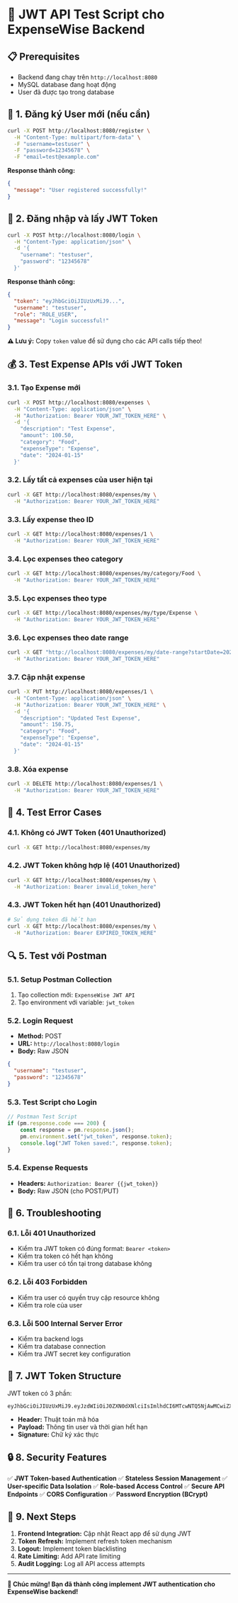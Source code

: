 # 🚀 JWT API Test Script cho ExpenseWise Backend

## 📋 **Prerequisites**
- Backend đang chạy trên `http://localhost:8080`
- MySQL database đang hoạt động
- User đã được tạo trong database

## 🔐 **1. Đăng ký User mới (nếu cần)**

```bash
curl -X POST http://localhost:8080/register \
  -H "Content-Type: multipart/form-data" \
  -F "username=testuser" \
  -F "password=12345678" \
  -F "email=test@example.com"
```

**Response thành công:**
```json
{
  "message": "User registered successfully!"
}
```

## 🔑 **2. Đăng nhập và lấy JWT Token**

```bash
curl -X POST http://localhost:8080/login \
  -H "Content-Type: application/json" \
  -d '{
    "username": "testuser",
    "password": "12345678"
  }'
```

**Response thành công:**
```json
{
  "token": "eyJhbGciOiJIUzUxMiJ9...",
  "username": "testuser",
  "role": "ROLE_USER",
  "message": "Login successful!"
}
```

**⚠️ Lưu ý:** Copy `token` value để sử dụng cho các API calls tiếp theo!

## 💰 **3. Test Expense APIs với JWT Token**

### **3.1. Tạo Expense mới**
```bash
curl -X POST http://localhost:8080/expenses \
  -H "Content-Type: application/json" \
  -H "Authorization: Bearer YOUR_JWT_TOKEN_HERE" \
  -d '{
    "description": "Test Expense",
    "amount": 100.50,
    "category": "Food",
    "expenseType": "Expense",
    "date": "2024-01-15"
  }'
```

### **3.2. Lấy tất cả expenses của user hiện tại**
```bash
curl -X GET http://localhost:8080/expenses/my \
  -H "Authorization: Bearer YOUR_JWT_TOKEN_HERE"
```

### **3.3. Lấy expense theo ID**
```bash
curl -X GET http://localhost:8080/expenses/1 \
  -H "Authorization: Bearer YOUR_JWT_TOKEN_HERE"
```

### **3.4. Lọc expenses theo category**
```bash
curl -X GET http://localhost:8080/expenses/my/category/Food \
  -H "Authorization: Bearer YOUR_JWT_TOKEN_HERE"
```

### **3.5. Lọc expenses theo type**
```bash
curl -X GET http://localhost:8080/expenses/my/type/Expense \
  -H "Authorization: Bearer YOUR_JWT_TOKEN_HERE"
```

### **3.6. Lọc expenses theo date range**
```bash
curl -X GET "http://localhost:8080/expenses/my/date-range?startDate=2024-01-01&endDate=2024-01-31" \
  -H "Authorization: Bearer YOUR_JWT_TOKEN_HERE"
```

### **3.7. Cập nhật expense**
```bash
curl -X PUT http://localhost:8080/expenses/1 \
  -H "Content-Type: application/json" \
  -H "Authorization: Bearer YOUR_JWT_TOKEN_HERE" \
  -d '{
    "description": "Updated Test Expense",
    "amount": 150.75,
    "category": "Food",
    "expenseType": "Expense",
    "date": "2024-01-15"
  }'
```

### **3.8. Xóa expense**
```bash
curl -X DELETE http://localhost:8080/expenses/1 \
  -H "Authorization: Bearer YOUR_JWT_TOKEN_HERE"
```

## 🧪 **4. Test Error Cases**

### **4.1. Không có JWT Token (401 Unauthorized)**
```bash
curl -X GET http://localhost:8080/expenses/my
```

### **4.2. JWT Token không hợp lệ (401 Unauthorized)**
```bash
curl -X GET http://localhost:8080/expenses/my \
  -H "Authorization: Bearer invalid_token_here"
```

### **4.3. JWT Token hết hạn (401 Unauthorized)**
```bash
# Sử dụng token đã hết hạn
curl -X GET http://localhost:8080/expenses/my \
  -H "Authorization: Bearer EXPIRED_TOKEN_HERE"
```

## 🔍 **5. Test với Postman**

### **5.1. Setup Postman Collection**
1. Tạo collection mới: `ExpenseWise JWT API`
2. Tạo environment với variable: `jwt_token`

### **5.2. Login Request**
- **Method:** POST
- **URL:** `http://localhost:8080/login`
- **Body:** Raw JSON
```json
{
  "username": "testuser",
  "password": "12345678"
}
```

### **5.3. Test Script cho Login**
```javascript
// Postman Test Script
if (pm.response.code === 200) {
    const response = pm.response.json();
    pm.environment.set("jwt_token", response.token);
    console.log("JWT Token saved:", response.token);
}
```

### **5.4. Expense Requests**
- **Headers:** `Authorization: Bearer {{jwt_token}}`
- **Body:** Raw JSON (cho POST/PUT)

## 🚨 **6. Troubleshooting**

### **6.1. Lỗi 401 Unauthorized**
- Kiểm tra JWT token có đúng format: `Bearer <token>`
- Kiểm tra token có hết hạn không
- Kiểm tra user có tồn tại trong database không

### **6.2. Lỗi 403 Forbidden**
- Kiểm tra user có quyền truy cập resource không
- Kiểm tra role của user

### **6.3. Lỗi 500 Internal Server Error**
- Kiểm tra backend logs
- Kiểm tra database connection
- Kiểm tra JWT secret key configuration

## 📝 **7. JWT Token Structure**

JWT token có 3 phần:
```
eyJhbGciOiJIUzUxMiJ9.eyJzdWIiOiJ0ZXN0dXNlciIsImlhdCI6MTcwNTQ5NjAwMCwiZXhwIjoxNzA1NTg0NDAwfQ.signature
```

- **Header:** Thuật toán mã hóa
- **Payload:** Thông tin user và thời gian hết hạn
- **Signature:** Chữ ký xác thực

## 🔒 **8. Security Features**

✅ **JWT Token-based Authentication**
✅ **Stateless Session Management**
✅ **User-specific Data Isolation**
✅ **Role-based Access Control**
✅ **Secure API Endpoints**
✅ **CORS Configuration**
✅ **Password Encryption (BCrypt)**

## 🎯 **9. Next Steps**

1. **Frontend Integration:** Cập nhật React app để sử dụng JWT
2. **Token Refresh:** Implement refresh token mechanism
3. **Logout:** Implement token blacklisting
4. **Rate Limiting:** Add API rate limiting
5. **Audit Logging:** Log all API access attempts

---

**🎉 Chúc mừng! Bạn đã thành công implement JWT authentication cho ExpenseWise backend!**
